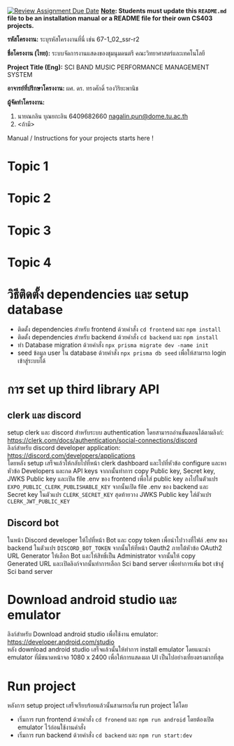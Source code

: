 [![Review Assignment Due Date](https://classroom.github.com/assets/deadline-readme-button-22041afd0340ce965d47ae6ef1cefeee28c7c493a6346c4f15d667ab976d596c.svg)](https://classroom.github.com/a/w8H8oomW)
**<ins>Note</ins>: Students must update this `README.md` file to be an installation manual or a README file for their own CS403 projects.**

**รหัสโครงงาน:** ระบุรหัสโครงงานที่นี่ เช่น 67-1_02_ssr-r2

**ชื่อโครงงาน (ไทย):** ระบบจัดการงานแสดงของชุมนุมดนตรี คณะวิทยาศาสตร์และเทคโนโลยี

**Project Title (Eng):** SCI BAND MUSIC PERFORMANCE MANAGEMENT SYSTEM 

**อาจารย์ที่ปรึกษาโครงงาน:** ผศ. ดร. ทรงศักดิ์ รองวิริยะพานิช

**ผู้จัดทำโครงงาน:** 
1. นายณกลิน บุณยกะลิน  6409682660  nagalin.pun@dome.tu.ac.th
2. <ถ้ามี>
   
Manual / Instructions for your projects starts here !
# Topic 1
# Topic 2 
# Topic 3
# Topic 4
# วิธีติดตั้ง dependencies และ setup database
- ติดตั้ง dependencies สำหรับ frontend ด้วยคำสั่ง `cd frontend` และ `npm install`
- ติดตั้ง dependencies สำหรับ backend ด้วยคำสั่ง `cd backend` และ `npm install`
- ทำ Database migration ด้วยคำสั่ง `npx prisma migrate dev -name init`
- seed ข้อมูล user ใน database ด้วยคำสั่ง `npx prisma db seed` เพื่อให้สามารถ login เข้าสู่ระบบได้
# การ set up third library API
## clerk และ discord
setup clerk และ discord สำหรับระบบ authentication โดยสามารถอ่านขั้นตอนได้ตามลิงก์:
https://clerk.com/docs/authentication/social-connections/discord  
ลิงก์สำหรับ discord developer application: https://discord.com/developers/applications  
โดยหลัง setup เสร็จแล้วให้กลับไปที่หน้า clerk dashboard และไปที่หัวข้อ configure และหาหัวข้อ Developers และกด API keys
จากกนั้นทำการ copy Public key, Secret key, JWKS Public key และเปิด file .env ของ frontend เพื่อใส่ public key ลงไปในตัวแปร `EXPO_PUBLIC_CLERK_PUBLISHABLE_KEY` จากนั้นเปิด file .env ของ backend และ Secret key ในตัวแปร `CLERK_SECRET_KEY` สุดท้ายวาง JWKS Public key ใส่ตัวแปร `CLERK_JWT_PUBLIC_KEY`
## Discord bot
ในหน้า Discord developer ให้ไปที่หน้า Bot และ copy token เพื่อนำไปวางที่ไฟล์ .env ของ backend ในตัวแปร `DISCORD_BOT_TOKEN` จากนั้นให้ที่หน้า Oauth2 ภายใต้หัวข้อ OAuth2 URL Generator ให้เลือก Bot และให้สิทธิ์เป็น Administrator จากนั้นให้ copy Generated URL และเปิดลิงก์จากนั้นทำการเลือก Sci band server เพื่อทำการเพิ่ม bot เข้าสู่ Sci band server

# Download android studio และ emulator
ลิงก์สำหรับ Download android studio เพื่อใช้งาน emulator: https://developer.android.com/studio  
หลัง download android studio เสร็จแล้วนั้นให้ทำการ install emulator โดยแนะนำ emulator ที่มีขนาดหน้าจอ 1080 x 2400 เพื่อให้การแสดงผล UI เป็นไปอย่างเที่ยงตรงมากที่สุด


# Run project
หลังการ setup project เสร็จเรียบร้อยแล้วนั้นสามารถเริ่ม run project ได้โดย
- เริ่มการ run frontend ด้วยคำสั่ง `cd fronend` และ `npm run android` โดยต้องเปิด emulator ไว้ก่อนใช้งานคำสั่ง
- เริ่มการ run backend ด้วยคำสั่ง `cd backend` และ `npm run start:dev`
